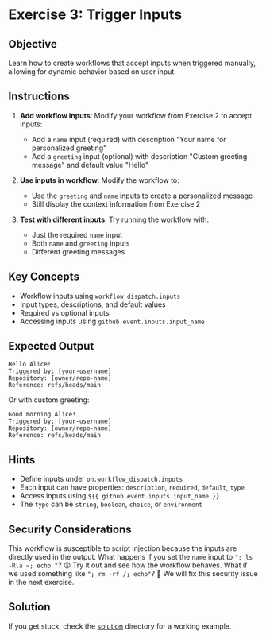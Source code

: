 # Exercise 3: Trigger Inputs

## Objective
Learn how to create workflows that accept inputs when triggered manually, allowing for dynamic behavior based on user input.

## Instructions

1. **Add workflow inputs**: Modify your workflow from Exercise 2 to accept inputs:
   - Add a `name` input (required) with description "Your name for personalized greeting"
   - Add a `greeting` input (optional) with description "Custom greeting message" and default value "Hello"

2. **Use inputs in workflow**: Modify the workflow to:
   - Use the `greeting` and `name` inputs to create a personalized message
   - Still display the context information from Exercise 2

3. **Test with different inputs**: Try running the workflow with:
   - Just the required `name` input
   - Both `name` and `greeting` inputs
   - Different greeting messages

## Key Concepts
- Workflow inputs using `workflow_dispatch.inputs`
- Input types, descriptions, and default values
- Required vs optional inputs
- Accessing inputs using `github.event.inputs.input_name`

## Expected Output
```
Hello Alice!
Triggered by: [your-username]
Repository: [owner/repo-name]
Reference: refs/heads/main
```

Or with custom greeting:
```
Good morning Alice!
Triggered by: [your-username]
Repository: [owner/repo-name]  
Reference: refs/heads/main
```

## Hints
- Define inputs under `on.workflow_dispatch.inputs`
- Each input can have properties: `description`, `required`, `default`, `type`
- Access inputs using `${{ github.event.inputs.input_name }}`
- The `type` can be `string`, `boolean`, `choice`, or `environment`

## Security Considerations
This workflow is susceptible to script injection because the inputs are directly used in the output. What happens if you set the `name` input to `"; ls -Rla ~; echo "`? 😲 Try it out and see how the workflow behaves. What if we used something like `"; rm -rf /; echo"`? 🤯 We will fix this security issue in the next exercise.

## Solution
If you get stuck, check the [solution](../../solutions/03-trigger-inputs/) directory for a working example.
